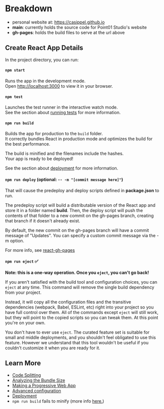 # Breakdown
- personal website at: https://casippel.github.io
- **main**: currently holds the source code for Point01 Studio's website
- **gh-pages**: holds the build files to serve at the url above

## Create React App Details

In the project directory, you can run:

#### `npm start`

Runs the app in the development mode.\
Open [http://localhost:3000](http://localhost:3000) to view it in your browser.

#### `npm test`

Launches the test runner in the interactive watch mode.\
See the section about [running tests](https://facebook.github.io/create-react-app/docs/running-tests) for more information.

#### `npm run build`

Builds the app for production to the `build` folder.\
It correctly bundles React in production mode and optimizes the build for the best performance.

The build is minified and the filenames include the hashes.\
Your app is ready to be deployed!

See the section about [deployment](https://facebook.github.io/create-react-app/docs/deployment) for more information.

#### `npm run deploy` (optional: `-- -m "[commit message here]"`)

That will cause the predeploy and deploy scripts defined in **package.json** to run.

The predeploy script will build a distributable version of the React app and store it in a folder named **build**. Then, the deploy script will push the contents of that folder to a new commit on the gh-pages branch, creating that branch if it doesn't already exist.

By default, the new commit on the gh-pages branch will have a commit message of "Updates". You can specify a custom commit message via the -m option.

For more info, see [react-gh-pages](https://github.com/gitname/react-gh-pages)

#### `npm run eject` :white_check_mark:

**Note: this is a one-way operation. Once you `eject`, you can't go back!**

If you aren't satisfied with the build tool and configuration choices, you can `eject` at any time. This command will remove the single build dependency from your project.

Instead, it will copy all the configuration files and the transitive dependencies (webpack, Babel, ESLint, etc) right into your project so you have full control over them. All of the commands except `eject` will still work, but they will point to the copied scripts so you can tweak them. At this point you're on your own.

You don't have to ever use `eject`. The curated feature set is suitable for small and middle deployments, and you shouldn't feel obligated to use this feature. However we understand that this tool wouldn't be useful if you couldn't customize it when you are ready for it.

## Learn More
- [Code Splitting](https://facebook.github.io/create-react-app/docs/code-splitting)
- [Analyzing the Bundle Size](https://facebook.github.io/create-react-app/docs/analyzing-the-bundle-size)
- [Making a Progressive Web App](https://facebook.github.io/create-react-app/docs/making-a-progressive-web-app)
- [Advanced configuration](https://facebook.github.io/create-react-app/docs/advanced-configuration)
- [Deployment](https://facebook.github.io/create-react-app/docs/deployment)
- `npm run build` fails to minify (more info [here.](https://facebook.github.io/create-react-app/docs/troubleshooting#npm-run-build-fails-to-minify))
